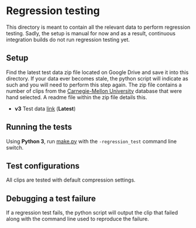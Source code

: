 # Regression testing

This directory is meant to contain all the relevant data to perform regression testing. Sadly, the setup is manual for now and as a result, continuous integration builds do not run regression testing yet.

## Setup

Find the latest test data zip file located on Google Drive and save it into this directory. If your data ever becomes stale, the python script will indicate as such and you will need to perform this step again. The zip file contains a number of clips from the [Carnegie-Mellon University](../external/acl/docs/cmu_performance.md) database that were hand selected. A readme file within the zip file details this.

*  **v3** Test data [link](https://drive.google.com/file/d/1ZxQp1-q_stN2MIgyQm6v6FP2zg6GmNPk/view?usp=sharing) (**Latest**)

## Running the tests

Using **Python 3**, run [make.py](../make.py) with the `-regression_test` command line switch.

## Test configurations

All clips are tested with default compression settings.

## Debugging a test failure

If a regression test fails, the python script will output the clip that failed along with the command line used to reproduce the failure.
